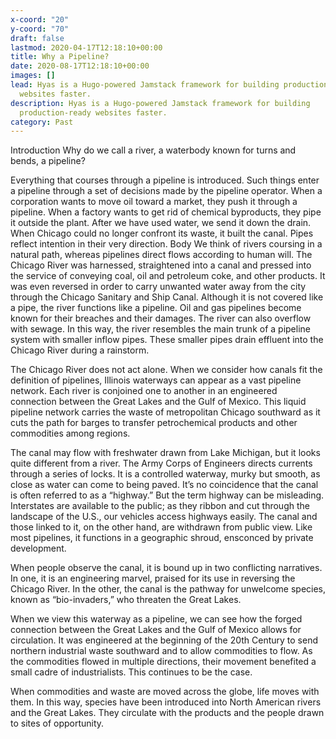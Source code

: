 ```yaml
---
x-coord: "20"
y-coord: "70"
draft: false
lastmod: 2020-04-17T12:18:10+00:00
title: Why a Pipeline?
date: 2020-08-17T12:18:10+00:00
images: []
lead: Hyas is a Hugo-powered Jamstack framework for building production-ready
  websites faster.
description: Hyas is a Hugo-powered Jamstack framework for building
  production-ready websites faster.
category: Past
---
```

Introduction
Why do we call a river, a waterbody known for turns and bends, a pipeline?

Everything that courses through a pipeline is introduced. Such things enter a pipeline through a set of decisions made by the pipeline operator.  When a corporation wants to move oil toward a market, they push it through a pipeline.  When a factory wants to get rid of chemical byproducts, they pipe it outside the plant.  After we have used water, we send it down the drain. When Chicago could no longer confront its waste, it built the canal. Pipes reflect intention in their very direction. 
Body
We think of rivers coursing in a natural path, whereas pipelines direct flows according to human will. The Chicago River was harnessed, straightened into a canal and pressed into the service of conveying coal, oil and petroleum coke, and other products.  It was even reversed in order to carry unwanted water away from the city through the Chicago Sanitary and Ship Canal.  Although it is not covered like a pipe, the river functions like a pipeline.  Oil and gas pipelines become known for their breaches and their damages.  The river can also overflow with sewage. 
In this way, the river resembles the main trunk of a pipeline system with smaller inflow pipes.  These smaller pipes drain effluent into the Chicago River during a rainstorm.

The Chicago River does not act alone.  When we consider how canals fit the definition of pipelines, Illinois waterways can appear as a vast pipeline network. Each river is conjoined one to another in an engineered connection between the Great Lakes and the Gulf of Mexico.  This liquid pipeline network carries the waste of metropolitan Chicago southward as it cuts the path for barges to transfer petrochemical products and other commodities among regions.

The canal may flow with freshwater drawn from Lake Michigan, but it looks quite different from a river. The Army Corps of Engineers directs  currents through a series of locks.  It is a controlled waterway, murky but smooth, as close as water can come to being paved.  It’s no coincidence that the canal is often referred to as a “highway.” But the term highway can be misleading. Interstates are available to the public; as they ribbon and cut through the landscape of the U.S., our vehicles access highways easily. The canal and those linked to it, on the other hand, are  withdrawn from public view. Like most pipelines, it functions in a geographic shroud, ensconced by private development.

When people observe the canal, it is bound up in two conflicting narratives. In one, it is an engineering marvel, praised for its use in reversing the Chicago River. In the other, the canal is the pathway for unwelcome species, known as “bio-invaders,” who threaten the Great Lakes. 

When we view this waterway as a pipeline, we can see how the forged connection between the Great Lakes and the Gulf of Mexico allows for circulation.  It was engineered at the beginning of the 20th Century to send northern industrial waste southward and to allow commodities to flow.  As the commodities flowed in multiple directions, their movement benefited a small cadre of industrialists.  This continues to be the case.  

When commodities and waste are moved across the globe, life moves with them.  In this way, species have been introduced into North American rivers and the Great Lakes.  They circulate with the products and the people drawn to sites of opportunity.
